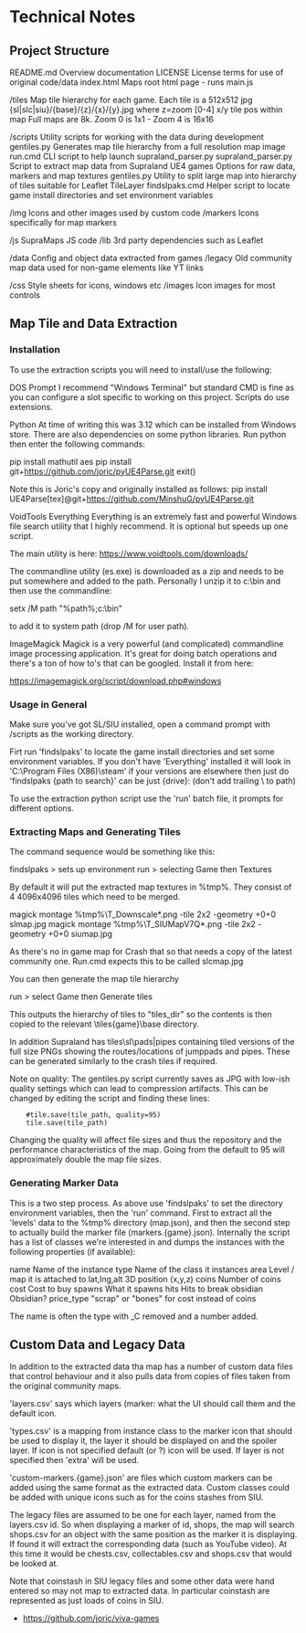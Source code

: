 # Technical Notes

## Project Structure

README.md		Overview documentation
LICENSE			License terms for use of original code/data
index.html		Maps root html page - runs main.js

/tiles			Map tile hierarchy for each game. Each tile is a 512x512 jpg
				{sl|slc|siu}/{base}/{z}/{x}/{y}.jpg
				where z=zoom [0-4] x/y tile pos within map
				Full maps are 8k. Zoom 0 is 1x1 - Zoom 4 is 16x16

/scripts		Utility scripts for working with the data during development
	gentiles.py			Generates map tile hierarchy from a full resolution map image
	run.cmd				CLI script to help launch supraland_parser.py
	supraland_parser.py	Script to extract map data from Supraland UE4 games
						Options for raw data, markers and map textures
	gentiles.py			Utility to split large map into hierarchy of tiles suitable for Leaflet TileLayer
    findslpaks.cmd      Helper script to locate game install directories and set environment variables

/img			Icons and other images used by custom code
	/markers			Icons specifically for map markers

/js				SupraMaps JS code
	/lib				3rd party dependencies such as Leaflet

/data			Config and object data extracted from games
	/legacy				Old community map data used for non-game elements like YT links

/css			Style sheets for icons, windows etc
	/images				Icon images for most controls
	
## Map Tile and Data Extraction

### Installation

To use the extraction scripts you will need to install/use the following:

DOS Prompt
I recommend "Windows Terminal" but standard CMD is fine as you can configure
a slot specific to working on this project. Scripts do use extensions.

Python
At time of writing this was 3.12 which can be installed from Windows store.
There are also dependencies on some python libraries. Run python then enter
the following commands:

  pip install mathutil aes
  pip install git+https://github.com/joric/pyUE4Parse.git
  exit()

Note this is Joric's copy and originally installed as follows:
  pip install UE4Parse[tex]@git+https://github.com/MinshuG/pyUE4Parse.git

VoidTools Everything
Everything is an extremely fast and powerful Windows file search utility
that I highly recommend. It is optional but speeds up one script.

The main utility is here: https://www.voidtools.com/downloads/

The commandline utility (es.exe) is downloaded as a zip and needs to be
put somewhere and added to the path. Personally I unzip it to c:\bin and
then use the commandline:

  setx /M path "%path%;c:\bin"

to add it to system path (drop /M for user path).

ImageMagick
Magick is a very powerful (and complicated) commandline image processing
application. It's great for doing batch operations and there's a ton of
how to's that can be googled. Install it from here:

  https://imagemagick.org/script/download.php#windows

### Usage in General

Make sure you've got SL/SIU installed, open a command prompt with
/scripts as the working directory.

Firt run 'findslpaks' to locate the game install directories and
set some environment variables. If you don't have 'Everything' installed
it will look in 'C:\Program Files (X86)\steam' if your versions are
elsewhere then just do 'findslpaks {path to search}' can be just {drive}:
(don't add trailing \ to path)

To use the extraction python script use the 'run' batch file, it prompts
for different options.

### Extracting Maps and Generating Tiles

The command sequence would be something like this:

findslpaks         > sets up environment
run                > selecting Game then Textures

By default it will put the extracted map textures in %tmp%. They consist
of 4 4096x4096 tiles which need to be merged.

magick montage %tmp%\T_Downscale*.png -tile 2x2 -geometry +0+0 slmap.jpg
magick montage %tmp%\T_SIUMapV7Q*.png -tile 2x2 -geometry +0+0 siumap.jpg

As there's no in game map for Crash that so that needs a copy of the latest
community one. Run.cmd expects this to be called slcmap.jpg

You can then generate the map tile hierarchy 

run					> select Game then Generate tiles

This outputs the hierarchy of tiles to "tiles_dir" so the contents is then
copied to the relevant \tiles\{game}\base directory.

In addition Supraland has tiles\sl\pads|pipes containing tiled versions of
the full size PNGs showing the routes/locations of jumppads and pipes. These
can be generated similarly to the crash tiles if required.

Note on quality: The gentiles.py script currently saves as JPG with low-ish
quality settings which can lead to compression artifacts. This can be changed
by editing the script and finding these lines:

        #tile.save(tile_path, quality=95)
        tile.save(tile_path)

Changing the quality will affect file sizes and thus the repository and the
performance characteristics of the map. Going from the default to 95 will
approximately double the map file sizes.

### Generating Marker Data

This is a two step process. As above use 'findslpaks' to set the directory
environment variables, then the 'run' command. First to extract all the
'levels' data to the %tmp% directory (map.json), and then the second step to
actually build the marker file (markers.{game}.json). Internally the script
has a list of classes we're interested in and dumps the instances with the
following properties (if available):

  name			  Name of the instance
  type			  Name of the class it instances
  area			  Level / map it is attached to
  lat,lng,alt	3D position (x,y,z)
  coins			  Number of coins
  cost			  Cost to buy
  spawns		  What it spawns
  hits			  Hits to break
  obsidian    Obsidian?
  price_type  "scrap" or "bones" for cost instead of coins

The name is often the type with _C removed and a number added.

## Custom Data and Legacy Data

In addition to the extracted data tha map has a number of custom data files
that control behaviour and it also pulls data from copies of files taken from
the original community maps.

'layers.csv' says which layers (marker: what the
UI should call them and the default icon.

'types.csv' is a mapping from instance class to the marker icon that should
be used to display it, the layer it should be displayed on and the spoiler layer.
If icon is not specified default (or ?) icon will be used. If layer is not
specified then 'extra' will be used.

'custom-markers.{game}.json' are files which custom markers can be added using the
same format as the extracted data. Custom classes could be added with unique icons
such as for the coins stashes from SIU.

The legacy files are assumed to be one for each layer, named from the layers.csv id.
So when displaying a marker of id, shops, the map will search shops.csv for an
object with the same position as the marker it is displaying. If found it will
extract the corresponding data (such as YouTube video). At this time it would be
chests.csv, collectables.csv and shops.csv that would be looked at.

Note that coinstash in SIU legacy files and some other data were hand entered
so may not map to extracted data. In particular coinstash are represented as just
loads of coins in SIU.
* https://github.com/joric/viva-games
